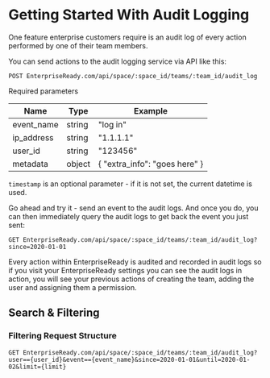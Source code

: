 # Getting Started With Audit Logging

One feature enterprise customers require is an audit log of every action performed by one of their team members.

You can send actions to the audit logging service via API like this:

```
POST EnterpriseReady.com/api/space/:space_id/teams/:team_id/audit_log
```

Required parameters

| Name          | Type          | Example        |
| ------------- | ------------- | -------------- |
| event_name    | string        | "log in"       |
| ip_address    | string        | "1.1.1.1"      |
| user_id       | string        | "123456"       |
| metadata      | object        | { "extra_info": "goes here" } |

`timestamp` is an optional parameter - if it is not set, the current datetime is used.

Go ahead and try it - send an event to the audit logs. And once you do, you can then immediately query the audit logs to get back the event you just sent:

```
GET EnterpriseReady.com/api/space/:space_id/teams/:team_id/audit_log?since=2020-01-01
```

Every action within EnterpriseReady is audited and recorded in audit logs so if you visit your EnterpriseReady settings you can see the audit logs in action, you will see your previous actions of creating the team, adding the user and assigning them a permission.

## Search & Filtering

### Filtering Request Structure

```
GET EnterpriseReady.com/api/space/:space_id/teams/:team_id/audit_log?user=={user_id}&event=={event_name}&since=2020-01-01&until=2020-01-02&limit={limit}
```
